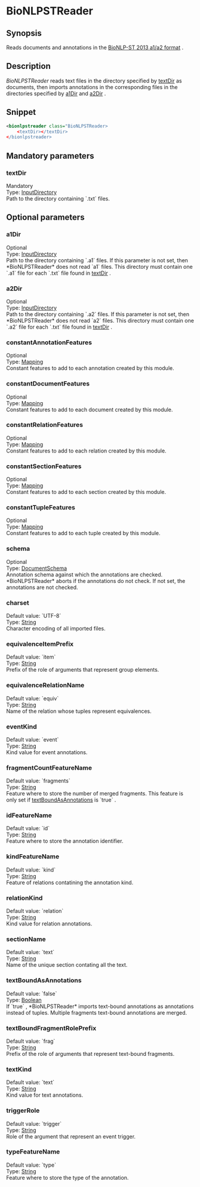 <h1 class="module">BioNLPSTReader</h1>

## Synopsis

Reads documents and annotations in the [BioNLP-ST 2013 a1/a2 format](XXX) .

## Description

 *BioNLPSTReader* reads text files in the directory specified by <a href="#textDir" class="param">textDir</a> as documents, then imports annotations in the corresponding files in the directories specified by <a href="#a1Dir" class="param">a1Dir</a> and <a href="#a2Dir" class="param">a2Dir</a> .

## Snippet



```xml
<bionlpstreader class="BioNLPSTReader>
    <textDir></textDir>
</bionlpstreader>
```

## Mandatory parameters

<h3 id="textDir" class="param">textDir</h3>

<div class="param-level param-level-mandatory">Mandatory
</div>
<div class="param-type">Type: <a href="../converter/fr.inra.maiage.bibliome.util.files.InputDirectory" class="converter">InputDirectory</a>
</div>
Path to the directory containing `.txt` files.

## Optional parameters

<h3 id="a1Dir" class="param">a1Dir</h3>

<div class="param-level param-level-optional">Optional
</div>
<div class="param-type">Type: <a href="../converter/fr.inra.maiage.bibliome.util.files.InputDirectory" class="converter">InputDirectory</a>
</div>
Path to the directory containing `.a1` files. If this parameter is not set, then *BioNLPSTReader* does not read `a1` files. This directory must contain one `.a1` file for each `.txt` file found in <a href="#textDir" class="param">textDir</a> .

<h3 id="a2Dir" class="param">a2Dir</h3>

<div class="param-level param-level-optional">Optional
</div>
<div class="param-type">Type: <a href="../converter/fr.inra.maiage.bibliome.util.files.InputDirectory" class="converter">InputDirectory</a>
</div>
Path to the directory containing `.a2` files. If this parameter is not set, then *BioNLPSTReader* does not read `a2` files. This directory must contain one `.a2` file for each `.txt` file found in <a href="#textDir" class="param">textDir</a> .

<h3 id="constantAnnotationFeatures" class="param">constantAnnotationFeatures</h3>

<div class="param-level param-level-optional">Optional
</div>
<div class="param-type">Type: <a href="../converter/fr.inra.maiage.bibliome.alvisnlp.core.module.types.Mapping" class="converter">Mapping</a>
</div>
Constant features to add to each annotation created by this module.

<h3 id="constantDocumentFeatures" class="param">constantDocumentFeatures</h3>

<div class="param-level param-level-optional">Optional
</div>
<div class="param-type">Type: <a href="../converter/fr.inra.maiage.bibliome.alvisnlp.core.module.types.Mapping" class="converter">Mapping</a>
</div>
Constant features to add to each document created by this module.

<h3 id="constantRelationFeatures" class="param">constantRelationFeatures</h3>

<div class="param-level param-level-optional">Optional
</div>
<div class="param-type">Type: <a href="../converter/fr.inra.maiage.bibliome.alvisnlp.core.module.types.Mapping" class="converter">Mapping</a>
</div>
Constant features to add to each relation created by this module.

<h3 id="constantSectionFeatures" class="param">constantSectionFeatures</h3>

<div class="param-level param-level-optional">Optional
</div>
<div class="param-type">Type: <a href="../converter/fr.inra.maiage.bibliome.alvisnlp.core.module.types.Mapping" class="converter">Mapping</a>
</div>
Constant features to add to each section created by this module.

<h3 id="constantTupleFeatures" class="param">constantTupleFeatures</h3>

<div class="param-level param-level-optional">Optional
</div>
<div class="param-type">Type: <a href="../converter/fr.inra.maiage.bibliome.alvisnlp.core.module.types.Mapping" class="converter">Mapping</a>
</div>
Constant features to add to each tuple created by this module.

<h3 id="schema" class="param">schema</h3>

<div class="param-level param-level-optional">Optional
</div>
<div class="param-type">Type: <a href="../converter/fr.inra.maiage.bibliome.util.bionlpst.schema.DocumentSchema" class="converter">DocumentSchema</a>
</div>
Annotation schema against which the annotations are checked. *BioNLPSTReader* aborts if the annotations do not check. If not set, the annotations are not checked.

<h3 id="charset" class="param">charset</h3>

<div class="param-level param-level-default-value">Default value: `UTF-8`
</div>
<div class="param-type">Type: <a href="../converter/java.lang.String" class="converter">String</a>
</div>
Character encoding of all imported files.

<h3 id="equivalenceItemPrefix" class="param">equivalenceItemPrefix</h3>

<div class="param-level param-level-default-value">Default value: `item`
</div>
<div class="param-type">Type: <a href="../converter/java.lang.String" class="converter">String</a>
</div>
Prefix of the role of arguments that represent group elements.

<h3 id="equivalenceRelationName" class="param">equivalenceRelationName</h3>

<div class="param-level param-level-default-value">Default value: `equiv`
</div>
<div class="param-type">Type: <a href="../converter/java.lang.String" class="converter">String</a>
</div>
Name of the relation whose tuples represent equivalences.

<h3 id="eventKind" class="param">eventKind</h3>

<div class="param-level param-level-default-value">Default value: `event`
</div>
<div class="param-type">Type: <a href="../converter/java.lang.String" class="converter">String</a>
</div>
Kind value for event annotations.

<h3 id="fragmentCountFeatureName" class="param">fragmentCountFeatureName</h3>

<div class="param-level param-level-default-value">Default value: `fragments`
</div>
<div class="param-type">Type: <a href="../converter/java.lang.String" class="converter">String</a>
</div>
Feature where to store the number of merged fragments. This feature is only set if <a href="#textBoundAsAnnotations" class="param">textBoundAsAnnotations</a> is `true` .

<h3 id="idFeatureName" class="param">idFeatureName</h3>

<div class="param-level param-level-default-value">Default value: `id`
</div>
<div class="param-type">Type: <a href="../converter/java.lang.String" class="converter">String</a>
</div>
Feature where to store the annotation identifier.

<h3 id="kindFeatureName" class="param">kindFeatureName</h3>

<div class="param-level param-level-default-value">Default value: `kind`
</div>
<div class="param-type">Type: <a href="../converter/java.lang.String" class="converter">String</a>
</div>
Feature of relations contatining the annotation kind.

<h3 id="relationKind" class="param">relationKind</h3>

<div class="param-level param-level-default-value">Default value: `relation`
</div>
<div class="param-type">Type: <a href="../converter/java.lang.String" class="converter">String</a>
</div>
Kind value for relation annotations.

<h3 id="sectionName" class="param">sectionName</h3>

<div class="param-level param-level-default-value">Default value: `text`
</div>
<div class="param-type">Type: <a href="../converter/java.lang.String" class="converter">String</a>
</div>
Name of the unique section contating all the text.

<h3 id="textBoundAsAnnotations" class="param">textBoundAsAnnotations</h3>

<div class="param-level param-level-default-value">Default value: `false`
</div>
<div class="param-type">Type: <a href="../converter/java.lang.Boolean" class="converter">Boolean</a>
</div>
If `true` , *BioNLPSTReader* imports text-bound annotations as annotations instead of tuples. Multiple fragments text-bound annotations are merged.

<h3 id="textBoundFragmentRolePrefix" class="param">textBoundFragmentRolePrefix</h3>

<div class="param-level param-level-default-value">Default value: `frag`
</div>
<div class="param-type">Type: <a href="../converter/java.lang.String" class="converter">String</a>
</div>
Prefix of the role of arguments that represent text-bound fragments.

<h3 id="textKind" class="param">textKind</h3>

<div class="param-level param-level-default-value">Default value: `text`
</div>
<div class="param-type">Type: <a href="../converter/java.lang.String" class="converter">String</a>
</div>
Kind value for text annotations.

<h3 id="triggerRole" class="param">triggerRole</h3>

<div class="param-level param-level-default-value">Default value: `trigger`
</div>
<div class="param-type">Type: <a href="../converter/java.lang.String" class="converter">String</a>
</div>
Role of the argument that represent an event trigger.

<h3 id="typeFeatureName" class="param">typeFeatureName</h3>

<div class="param-level param-level-default-value">Default value: `type`
</div>
<div class="param-type">Type: <a href="../converter/java.lang.String" class="converter">String</a>
</div>
Feature where to store the type of the annotation.

